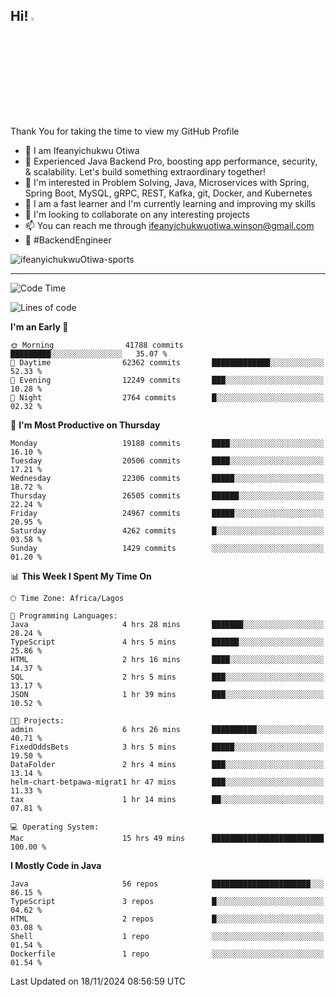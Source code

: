 <!-- BLOG-POST-LIST:START --><!-- BLOG-POST-LIST:END -->

## Hi! <img src="https://media.giphy.com/media/hvRJCLFzcasrR4ia7z/giphy.gif" width="4%"> 

Thank You for taking the time to view my GitHub Profile

- 👋 I am Ifeanyichukwu Otiwa
- 🚀 Experienced Java Backend Pro, boosting app performance, security, & scalability. Let's build something extraordinary together!
- 👀 I'm interested in Problem Solving, Java, Microservices with Spring, Spring Boot, MySQL, gRPC, REST, Kafka, git, Docker, and Kubernetes
- 🌱 I am a fast learner and I'm currently learning and improving my skills
- 💞️ I'm looking to collaborate on any interesting projects
- 📫 You can reach me through ifeanyichukwuotiwa.winson@gmail.com
- 🚀 #BackendEngineer

<p align="left" marginTop="10px"> <img src="https://komarev.com/ghpvc/?username=ifeanyichukwuOtiwa-sports&label=Profile%20views&color=0e75b6&style=for-the-badge" alt="ifeanyichukwuOtiwa-sports" /> </p>

***

<!--START_SECTION:waka-->
![Code Time](http://img.shields.io/badge/Code%20Time-3%2C136%20hrs%2011%20mins-blue)

![Lines of code](https://img.shields.io/badge/From%20Hello%20World%20I%27ve%20Written-29.9%20million%20lines%20of%20code-blue)

**I'm an Early 🐤** 

```text
🌞 Morning                41788 commits       █████████░░░░░░░░░░░░░░░░   35.07 % 
🌆 Daytime                62362 commits       █████████████░░░░░░░░░░░░   52.33 % 
🌃 Evening                12249 commits       ███░░░░░░░░░░░░░░░░░░░░░░   10.28 % 
🌙 Night                  2764 commits        █░░░░░░░░░░░░░░░░░░░░░░░░   02.32 % 
```
📅 **I'm Most Productive on Thursday** 

```text
Monday                   19188 commits       ████░░░░░░░░░░░░░░░░░░░░░   16.10 % 
Tuesday                  20506 commits       ████░░░░░░░░░░░░░░░░░░░░░   17.21 % 
Wednesday                22306 commits       █████░░░░░░░░░░░░░░░░░░░░   18.72 % 
Thursday                 26505 commits       ██████░░░░░░░░░░░░░░░░░░░   22.24 % 
Friday                   24967 commits       █████░░░░░░░░░░░░░░░░░░░░   20.95 % 
Saturday                 4262 commits        █░░░░░░░░░░░░░░░░░░░░░░░░   03.58 % 
Sunday                   1429 commits        ░░░░░░░░░░░░░░░░░░░░░░░░░   01.20 % 
```


📊 **This Week I Spent My Time On** 

```text
🕑︎ Time Zone: Africa/Lagos

💬 Programming Languages: 
Java                     4 hrs 28 mins       ███████░░░░░░░░░░░░░░░░░░   28.24 % 
TypeScript               4 hrs 5 mins        ██████░░░░░░░░░░░░░░░░░░░   25.86 % 
HTML                     2 hrs 16 mins       ████░░░░░░░░░░░░░░░░░░░░░   14.37 % 
SQL                      2 hrs 5 mins        ███░░░░░░░░░░░░░░░░░░░░░░   13.17 % 
JSON                     1 hr 39 mins        ███░░░░░░░░░░░░░░░░░░░░░░   10.52 % 

🐱‍💻 Projects: 
admin                    6 hrs 26 mins       ██████████░░░░░░░░░░░░░░░   40.71 % 
FixedOddsBets            3 hrs 5 mins        █████░░░░░░░░░░░░░░░░░░░░   19.50 % 
DataFolder               2 hrs 4 mins        ███░░░░░░░░░░░░░░░░░░░░░░   13.14 % 
helm-chart-betpawa-migrat1 hr 47 mins        ███░░░░░░░░░░░░░░░░░░░░░░   11.33 % 
tax                      1 hr 14 mins        ██░░░░░░░░░░░░░░░░░░░░░░░   07.81 % 

💻 Operating System: 
Mac                      15 hrs 49 mins      █████████████████████████   100.00 % 
```

**I Mostly Code in Java** 

```text
Java                     56 repos            ██████████████████████░░░   86.15 % 
TypeScript               3 repos             █░░░░░░░░░░░░░░░░░░░░░░░░   04.62 % 
HTML                     2 repos             █░░░░░░░░░░░░░░░░░░░░░░░░   03.08 % 
Shell                    1 repo              ░░░░░░░░░░░░░░░░░░░░░░░░░   01.54 % 
Dockerfile               1 repo              ░░░░░░░░░░░░░░░░░░░░░░░░░   01.54 % 
```




 Last Updated on 18/11/2024 08:56:59 UTC
<!--END_SECTION:waka-->

<!--
<p align="center">
![trophy](https://github-profile-trophy.vercel.app/?username=ifeanyichukwuOtiwa-sports&theme=onedark) (https://github.com/ryo-ma/github-profile-trophy)
</p>
-->

<!---
ifeanyi-otiwa/ifeanyi-otiwa is a ✨ special ✨ repository because its `README.md` (this file) appears on your GitHub profile.
You can click the Preview link to take a look at your changes.
--->
